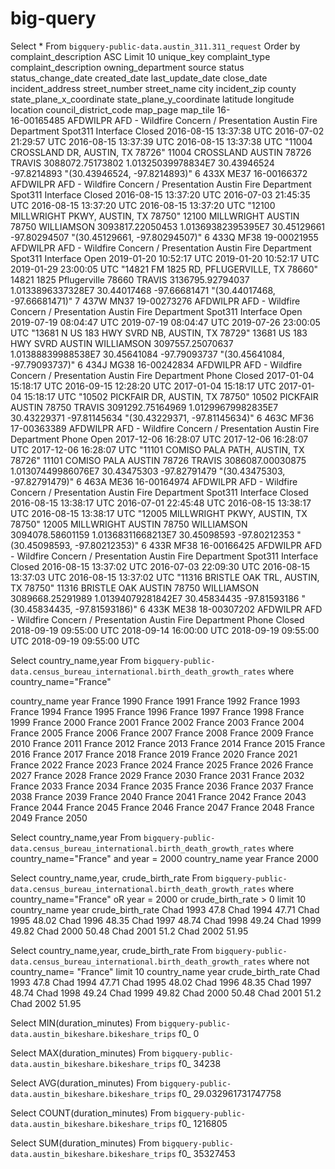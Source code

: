 # big-query
Select * From `bigquery-public-data.austin_311.311_request`
Order by complaint_description ASC 
Limit 10 
unique_key	complaint_type	complaint_description	owning_department	source	status	status_change_date	created_date	last_update_date	close_date	incident_address	street_number	street_name	city	incident_zip	county	state_plane_x_coordinate	state_plane_y_coordinate	latitude	longitude	location	council_district_code	map_page	map_tile
16-																							
16-00165485	AFDWILPR	AFD - Wildfire Concern / Presentation	Austin Fire Department	Spot311 Interface	Closed	2016-08-15 13:37:38 UTC	2016-07-02 21:29:57 UTC	2016-08-15 13:37:39 UTC	2016-08-15 13:37:38 UTC	"11004 CROSSLAND DR, AUSTIN, TX 78726"	11004	CROSSLAND	AUSTIN	78726	TRAVIS	3088072.75173802	1.01325039978834E7	30.43946524	-97.8214893	"(30.43946524, -97.8214893)"	6	433X	ME37
16-00166372	AFDWILPR	AFD - Wildfire Concern / Presentation	Austin Fire Department	Spot311 Interface	Closed	2016-08-15 13:37:20 UTC	2016-07-03 21:45:35 UTC	2016-08-15 13:37:20 UTC	2016-08-15 13:37:20 UTC	"12100 MILLWRIGHT PKWY, AUSTIN, TX 78750"	12100	MILLWRIGHT	AUSTIN	78750	WILLIAMSON	3093817.22050453	1.01369382395395E7	30.45129661	-97.80294507	"(30.45129661, -97.80294507)"	6	433Q	MF38
19-00021955	AFDWILPR	AFD - Wildfire Concern / Presentation	Austin Fire Department	Spot311 Interface	Open	2019-01-20 10:52:17 UTC	2019-01-20 10:52:17 UTC	2019-01-29 23:00:05 UTC		"14821 FM 1825 RD, PFLUGERVILLE, TX 78660"	14821	1825	Pflugerville	78660	TRAVIS	3136795.92794037	1.0133896337328E7	30.44017468	-97.66681471	"(30.44017468, -97.66681471)"	7	437W	MN37
19-00273276	AFDWILPR	AFD - Wildfire Concern / Presentation	Austin Fire Department	Spot311 Interface	Open	2019-07-19 08:04:47 UTC	2019-07-19 08:04:47 UTC	2019-07-26 23:00:05 UTC		"13681 N US 183 HWY SVRD NB, AUSTIN, TX 78729"	13681	US 183 HWY SVRD	AUSTIN		WILLIAMSON	3097557.25070637	1.01388839988538E7	30.45641084	-97.79093737	"(30.45641084, -97.79093737)"	6	434J	MG38
16-00242834	AFDWILPR	AFD - Wildfire Concern / Presentation	Austin Fire Department	Phone	Closed	2017-01-04 15:18:17 UTC	2016-09-15 12:28:20 UTC	2017-01-04 15:18:17 UTC	2017-01-04 15:18:17 UTC	"10502 PICKFAIR DR, AUSTIN, TX 78750"	10502	PICKFAIR	AUSTIN	78750	TRAVIS	3091292.75164969	1.01299679982835E7	30.43229371	-97.81145634	"(30.43229371, -97.81145634)"	6	463C	MF36
17-00363389	AFDWILPR	AFD - Wildfire Concern / Presentation	Austin Fire Department	Phone	Open	2017-12-06 16:28:07 UTC	2017-12-06 16:28:07 UTC	2017-12-06 16:28:07 UTC		"11101 COMISO PALA PATH, AUSTIN, TX 78726"	11101	COMISO PALA	AUSTIN	78726	TRAVIS	3086087.00030875	1.01307449986076E7	30.43475303	-97.82791479	"(30.43475303, -97.82791479)"	6	463A	ME36
16-00164974	AFDWILPR	AFD - Wildfire Concern / Presentation	Austin Fire Department	Spot311 Interface	Closed	2016-08-15 13:38:17 UTC	2016-07-01 22:45:48 UTC	2016-08-15 13:38:17 UTC	2016-08-15 13:38:17 UTC	"12005 MILLWRIGHT PKWY, AUSTIN, TX 78750"	12005	MILLWRIGHT	AUSTIN	78750	WILLIAMSON	3094078.58601159	1.01368311668213E7	30.45098593	-97.80212353	"(30.45098593, -97.80212353)"	6	433R	MF38
16-00166425	AFDWILPR	AFD - Wildfire Concern / Presentation	Austin Fire Department	Spot311 Interface	Closed	2016-08-15 13:37:02 UTC	2016-07-03 22:09:30 UTC	2016-08-15 13:37:03 UTC	2016-08-15 13:37:02 UTC	"11316 BRISTLE OAK TRL, AUSTIN, TX 78750"	11316	BRISTLE OAK	AUSTIN	78750	WILLIAMSON	3089668.25291989	1.01394079281842E7	30.45834435	-97.81593186	"(30.45834435, -97.81593186)"	6	433K	ME38
18-00307202	AFDWILPR	AFD - Wildfire Concern / Presentation	Austin Fire Department	Phone	Closed	2018-09-19 09:55:00 UTC	2018-09-14 16:00:00 UTC	2018-09-19 09:55:00 UTC	2018-09-19 09:55:00 UTC														

Select country_name,year
From `bigquery-public-data.census_bureau_international.birth_death_growth_rates`
where country_name="France"

country_name	year
France	1990
France	1991
France	1992
France	1993
France	1994
France	1995
France	1996
France	1997
France	1998
France	1999
France	2000
France	2001
France	2002
France	2003
France	2004
France	2005
France	2006
France	2007
France	2008
France	2009
France	2010
France	2011
France	2012
France	2013
France	2014
France	2015
France	2016
France	2017
France	2018
France	2019
France	2020
France	2021
France	2022
France	2023
France	2024
France	2025
France	2026
France	2027
France	2028
France	2029
France	2030
France	2031
France	2032
France	2033
France	2034
France	2035
France	2036
France	2037
France	2038
France	2039
France	2040
France	2041
France	2042
France	2043
France	2044
France	2045
France	2046
France	2047
France	2048
France	2049
France	2050

Select country_name,year
From `bigquery-public-data.census_bureau_international.birth_death_growth_rates`
where country_name="France"
and year = 2000
country_name	year
France	2000

Select country_name,year, crude_birth_rate
From `bigquery-public-data.census_bureau_international.birth_death_growth_rates`
where country_name="France" oR  year = 2000 or crude_birth_rate > 0
limit 10
country_name	year	crude_birth_rate
Chad	1993	47.8
Chad	1994	47.71
Chad	1995	48.02
Chad	1996	48.35
Chad	1997	48.74
Chad	1998	49.24
Chad	1999	49.82
Chad	2000	50.48
Chad	2001	51.2
Chad	2002	51.95

Select country_name,year, crude_birth_rate
From `bigquery-public-data.census_bureau_international.birth_death_growth_rates`
where not country_name= "France" 
limit 10
country_name	year	crude_birth_rate
Chad	1993	47.8
Chad	1994	47.71
Chad	1995	48.02
Chad	1996	48.35
Chad	1997	48.74
Chad	1998	49.24
Chad	1999	49.82
Chad	2000	50.48
Chad	2001	51.2
Chad	2002	51.95

Select MIN(duration_minutes)
From `bigquery-public-data.austin_bikeshare.bikeshare_trips`
f0_
0

Select MAX(duration_minutes)
From `bigquery-public-data.austin_bikeshare.bikeshare_trips`
f0_
34238

Select AVG(duration_minutes)
From `bigquery-public-data.austin_bikeshare.bikeshare_trips`
f0_
29.032961731747758

Select COUNT(duration_minutes)
From `bigquery-public-data.austin_bikeshare.bikeshare_trips`
f0_
1216805

Select SUM(duration_minutes)
From `bigquery-public-data.austin_bikeshare.bikeshare_trips`
f0_
35327453
